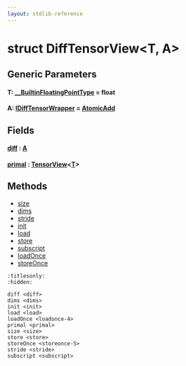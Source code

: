 ```yaml
---
layout: stdlib-reference
---
```


# struct DiffTensorView\<T, A\>

## Generic Parameters

####  <a id="typeparam-T"></a>T: [\_\_BuiltinFloatingPointType](../../interfaces/0_builtinfloatingpointtype-029hm/index.html) = float
####  <a id="typeparam-A"></a>A: [IDiffTensorWrapper](../../interfaces/idifftensorwrapper-015b/index.html) = [AtomicAdd](../atomicadd-06/index.html)

## Fields

####  <a id="decl-diff"></a>[diff](diff.html) : [A](index.html#typeparam-A)
####  <a id="decl-primal"></a>[primal](primal.html) : [TensorView](../tensorview-06/index.html)\<[T](../tensorview-06/index.html#typeparam-T)\>

## Methods

* [size](size.html)
* [dims](dims.html)
* [stride](stride.html)
* [init](init.html)
* [load](load.html)
* [store](store.html)
* [subscript](subscript.html)
* [loadOnce](loadonce-4.html)
* [storeOnce](storeonce-5.html)


```{toctree}
:titlesonly:
:hidden:

diff <diff>
dims <dims>
init <init>
load <load>
loadOnce <loadonce-4>
primal <primal>
size <size>
store <store>
storeOnce <storeonce-5>
stride <stride>
subscript <subscript>
```
